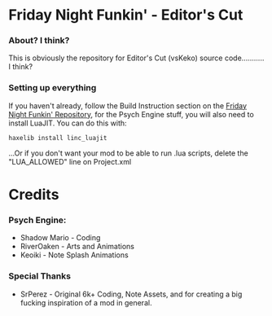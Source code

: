 # Friday Night Funkin' - Editor's Cut
### About? I think?
This is obviously the repository for Editor's Cut (vsKeko) source code........... I think?

### Setting up everything
If you haven't already, follow the Build Instruction section on the [Friday Night Funkin' Repository](https://github.com/ninjamuffin99/Funkin), 
for the Psych Engine stuff, you will also need to install LuaJIT. You can do this with:
```
haxelib install linc_luajit
```
...Or if you don't want your mod to be able to run .lua scripts, delete the "LUA_ALLOWED" line on Project.xml

# Credits
### Psych Engine:
* Shadow Mario - Coding
* RiverOaken - Arts and Animations
* Keoiki - Note Splash Animations
### Special Thanks
* SrPerez - Original 6k+ Coding, Note Assets, and for creating a big fucking inspiration of a mod in general.
